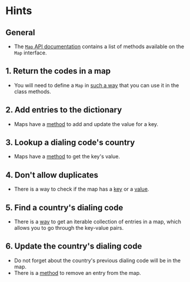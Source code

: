# Hints

## General

- The [`Map` API documentation][map-docs] contains a list of methods available on the `Map` interface.

## 1. Return the codes in a map

- You will need to define a `Map` in [such a way][declaring-members] that you can use it in the class methods.

## 2. Add entries to the dictionary

- Maps have a [method][map-put-docs] to add and update the value for a key.

## 3. Lookup a dialing code's country

- Maps have a [method][map-get-docs] to get the key's value.

## 4. Don't allow duplicates

- There is a way to check if the map has a [key][map-contains-key-docs] or a [value][map-contains-value-docs].

## 5. Find a country's dialing code

- There is a [way][map-entry-set-docs] to get an iterable collection of entries in a map, which allows you to go through the key-value pairs.

## 6. Update the country's dialing code

- Do not forget about the country's previous dialing code will be in the map.
- There is a [method][map-remove-docs] to remove an entry from the map.

[declaring-members]: https://dev.java/learn/classes-objects/creating-classes/#declaring-members
[map-docs]: https://docs.oracle.com/en/java/javase/21/docs/api/java.base/java/util/Map.html
[map-put-docs]: https://docs.oracle.com/en/java/javase/21/docs/api/java.base/java/util/Map.html#put(K,V)
[map-get-docs]: https://docs.oracle.com/en/java/javase/21/docs/api/java.base/java/util/Map.html#get(java.lang.Object)
[map-contains-key-docs]: https://docs.oracle.com/en/java/javase/21/docs/api/java.base/java/util/Map.html#containsKey(java.lang.Object)
[map-contains-value-docs]: https://docs.oracle.com/en/java/javase/21/docs/api/java.base/java/util/Map.html#containsValue(java.lang.Object)
[map-entry-set-docs]: https://docs.oracle.com/en/java/javase/21/docs/api/java.base/java/util/Map.html#entrySet()
[map-remove-docs]: https://docs.oracle.com/en/java/javase/21/docs/api/java.base/java/util/Map.html#remove(java.lang.Object)